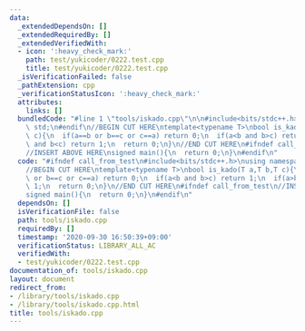 ```yaml
---
data:
  _extendedDependsOn: []
  _extendedRequiredBy: []
  _extendedVerifiedWith:
  - icon: ':heavy_check_mark:'
    path: test/yukicoder/0222.test.cpp
    title: test/yukicoder/0222.test.cpp
  _isVerificationFailed: false
  _pathExtension: cpp
  _verificationStatusIcon: ':heavy_check_mark:'
  attributes:
    links: []
  bundledCode: "#line 1 \"tools/iskado.cpp\"\n\n#include<bits/stdc++.h>\nusing namespace\
    \ std;\n#endif\n//BEGIN CUT HERE\ntemplate<typename T>\nbool is_kado(T a,T b,T\
    \ c){\n  if(a==b or b==c or c==a) return 0;\n  if(a<b and b>c) return 1;\n  if(a>b\
    \ and b<c) return 1;\n  return 0;\n}\n//END CUT HERE\n#ifndef call_from_test\n\
    //INSERT ABOVE HERE\nsigned main(){\n  return 0;\n}\n#endif\n"
  code: "#ifndef call_from_test\n#include<bits/stdc++.h>\nusing namespace std;\n#endif\n\
    //BEGIN CUT HERE\ntemplate<typename T>\nbool is_kado(T a,T b,T c){\n  if(a==b\
    \ or b==c or c==a) return 0;\n  if(a<b and b>c) return 1;\n  if(a>b and b<c) return\
    \ 1;\n  return 0;\n}\n//END CUT HERE\n#ifndef call_from_test\n//INSERT ABOVE HERE\n\
    signed main(){\n  return 0;\n}\n#endif\n"
  dependsOn: []
  isVerificationFile: false
  path: tools/iskado.cpp
  requiredBy: []
  timestamp: '2020-09-30 16:50:39+09:00'
  verificationStatus: LIBRARY_ALL_AC
  verifiedWith:
  - test/yukicoder/0222.test.cpp
documentation_of: tools/iskado.cpp
layout: document
redirect_from:
- /library/tools/iskado.cpp
- /library/tools/iskado.cpp.html
title: tools/iskado.cpp
---
```

